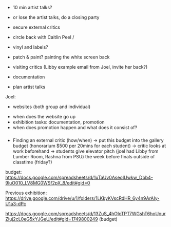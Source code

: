 - 10 min artist talks?
- or lose the artist talks, do a closing party

- secure external critics
- circle back with Caitlin Peel
/
- vinyl and labels?
- patch & paint? painting the white screen back
- visiting critics (Libby example email from Joel, invite her back?)
- documentation

- plan artist talks


Joel:
* websites (both group and individual)
- when does the website go up
- exhibition tasks: documentation, promotion
- when does promotion happen and what does it consist of?

###

- Finding an external critic (how/when)
    -> put this budget into the gallery budget (honorarium $500 per 20mins for each student)
    -> critic looks at work beforehand
    -> students give elevator pitch
    (joel had Libby from Lumber Room, Rashna from PSU)
    the week before finals outside of classtime (friday?)


budget:
https://docs.google.com/spreadsheets/d/1uTaUv0AseoIUwkw_Dbb4-9luO010_LV8MG0WSf2pX_8/edit#gid=0


Previous exhibition:
https://drive.google.com/drive/u/1/folders/1LKkyKVscRdHR_6y4n9ArAIy-U1a3-dPc

https://docs.google.com/spreadsheets/d/13ZuS_4hOIoTPT7WGshT6hoUourZluj2cL0eG5xYJGeU/edit#gid=1749800249 (budget)
